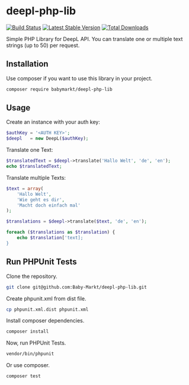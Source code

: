 # deepl-php-lib

[![Build Status](https://travis-ci.org/Baby-Markt/deepl-php-lib.svg?branch=master)](https://travis-ci.org/Baby-Markt/deepl-php-lib)
[![Latest Stable Version](https://poser.pugx.org/babymarkt/deepl-php-lib/v/stable.svg)](https://packagist.org/packages/babymarkt/deepl-php-lib)
[![Total Downloads](https://poser.pugx.org/babymarkt/deepl-php-lib/downloads.png)](https://packagist.org/packages/babymarkt/deepl-php-lib)

Simple PHP Library for DeepL API. You can translate one or multiple text strings (up to 50) per request.

## Installation

Use composer if you want to use this library in your project.

```bash
composer require babymarkt/deepl-php-lib
```

## Usage

Create an instance with your auth key:

```php
$authKey = '<AUTH KEY>';
$deepl   = new DeepL($authKey);
```

Translate one Text:

```php
$translatedText = $deepl->translate('Hallo Welt', 'de', 'en');
echo $translatedText;
```

Translate multiple Texts:

```php
$text = array(
    'Hallo Welt',
    'Wie geht es dir',
    'Macht doch einfach mal'
);

$translations = $deepl->translate($text, 'de', 'en');

foreach ($translations as $translation) {
    echo $translation['text];
}
```

## Run PHPUnit Tests

Clone the repository.

```bash
git clone git@github.com:Baby-Markt/deepl-php-lib.git
```

Create phpunit.xml from dist file.

```bash
cp phpunit.xml.dist phpunit.xml
```

Install composer dependencies.

```bash
composer install
```

Now, run PHPUnit Tests.

```bash
vendor/bin/phpunit
```

Or use composer.

```bash
composer test
```
